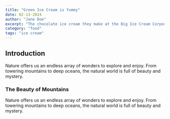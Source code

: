 ```yaml
---
title: "Green Ice Cream is Yummy"
date: 02-13-2024
author: "Jane Doe"
excerpt: "The chocolate ice cream they make at the Big Ice Cream Corporation is beyond the mark."
category: "food"
tags: "ice cream"
---
```

## Introduction

Nature offers us an endless array of wonders to explore and enjoy. From towering mountains to deep oceans, the natural world is full of beauty and mystery.

### The Beauty of Mountains

Nature offers us an endless array of wonders to explore and enjoy. From towering mountains to deep oceans, the natural world is full of beauty and mystery.
